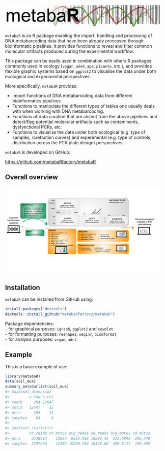 
<!-- README.md is generated from README.Rmd. Please edit that file -->

![Metabar banner](man/figures/metabaR.png)

`metabaR` is an R package enabling the import, handling and processing
of DNA metabarcoding data that have been already processed through
bioinformatic pipelines. It provides functions to reveal and filter
common molecular artifacts produced during the experimental workflow.

This package can be easily used in combination with others R packages
commonly used in ecology (`vegan`, `ade4`, `ape`, `picante`, etc.), and
provides flexible graphic systems based on `ggplot2` to visualise the
data under both ecological and experimental perspectives.

More specifically, `metabaR` provides:

  - Import functions of DNA metabarcoding data from different
    bioinformatics pipelines  
  - Functions to manipulate the different types of tables one usually
    deals with when working with DNA metabarcoding.
  - Functions of data curation that are absent from the above pipelines
    and detect/flag potential molecular artifacts such as contaminants,
    dysfynctional PCRs, etc.  
  - Functions to visualise the data under both ecological (e.g. type of
    samples, rarefaction curves) and experimental (e.g. type of
    controls, distribution across the PCR plate design) perspectives.

`metabaR` is developed on GitHub:

<https://github.com/metabaRfactory/metabaR>

## Overall overview

![Metabar over](man/figures/metabaR_overview.png)

## Installation

`metabaR` can be installed from GitHub using:

``` r
install.packages("devtools")
devtools::install_github("metabaRfactory/metabaR")
```

Package dependencies:  
\- for graphical purposes: `igraph`, `ggplot2` and `cowplot`  
\- for formatting purposes: `reshape2`, `seqinr`, `biomformat`  
\- for analysis purposes: `vegan`, `ade4`

## Example

This is a basic example of use:

``` r
library(metabaR)
data(soil_euk)
summary_metabarlist(soil_euk)
#> $dataset_dimension
#>         n_row n_col
#> reads     384 12647
#> motus   12647    15
#> pcrs      384    11
#> samples    64     8
#> 
#> $dataset_statistics
#>         nb_reads nb_motus avg_reads sd_reads avg_motus sd_motus
#> pcrs     3538913    12647  9215.919 10283.45  333.6849  295.440
#> samples  2797294    12382 10926.930 10346.66  489.5117  239.685
```
